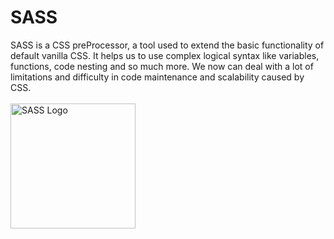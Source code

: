 # SASS
SASS is a CSS preProcessor, a tool used to extend the basic functionality of default vanilla CSS. It helps us to use complex logical syntax like variables, functions, code nesting and so much more. We now can deal with a lot of limitations and difficulty in code maintenance and scalability caused by CSS.
<br/><br/>
<img src="https://upload.wikimedia.org/wikipedia/commons/thumb/9/96/Sass_Logo_Color.svg/1280px-Sass_Logo_Color.svg.png" alt="SASS Logo" width="200"/>